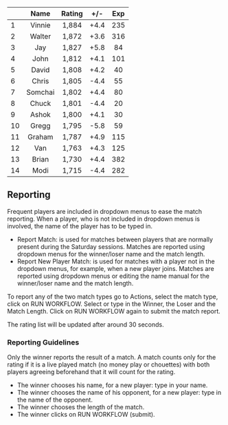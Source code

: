 | |Name|Rating|+/-|Exp|
|-|:--:|:----:|:-:|:-:|
|1|Vinnie|1,884|+4.4|235|
|2|Walter|1,872|+3.6|316|
|3|Jay|1,827|+5.8|84|
|4|John|1,812|+4.1|101|
|5|David|1,808|+4.2|40|
|6|Chris|1,805|-4.4|55|
|7|Somchai|1,802|+4.4|80|
|8|Chuck|1,801|-4.4|20|
|9|Ashok|1,800|+4.1|30|
|10|Gregg|1,795|-5.8|59|
|11|Graham|1,787|+4.9|115|
|12|Van|1,763|+4.3|125|
|13|Brian|1,730|+4.4|382|
|14|Modi|1,715|-4.4|282|

 

## Reporting

Frequent players are included in dropdown menus to ease the match reporting.
When a player, who is not included in dropdown menus is involved, the name of the player has to be typed in.

- Report Match:  is used for matches between players that are normally present during the Saturday sessions.
Matches are reported using dropdown menus for the winner/loser name and the match length.
- Report New Player Match:  is used for matches with a player not in the dropdown menus, for example, when a new player joins.
Matches are reported using dropdown menus or editing the name manual for the winner/loser name and the match length.

To report any of the two match types go to Actions, select the match type, click on RUN WORKFLOW.
Select or type in the Winner, the Loser and the Match Length.
Click on RUN WORKFLOW again to submit the match report.

The rating list will be updated after around 30 seconds.

### Reporting Guidelines

Only the winner reports the result of a match.
A match counts only for the rating if it is a live played match (no money play or chouettes)
with both players agreeing beforehand that it will count for the rating.

- The winner chooses his name, for a new player: type in your name.
- The winner chooses the name of his opponent, for a new player: type in the name of the opponent.
- The winner chooses the length of the match.
- The winner clicks on RUN WORKFLOW (submit).
